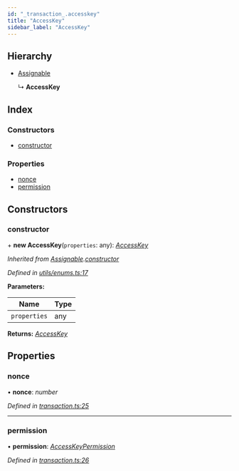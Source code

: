 ```yaml
---
id: "_transaction_.accesskey"
title: "AccessKey"
sidebar_label: "AccessKey"
---
```


## Hierarchy

* [Assignable](_utils_enums_.assignable.md)

  ↳ **AccessKey**

## Index

### Constructors

* [constructor](_transaction_.accesskey.md#constructor)

### Properties

* [nonce](_transaction_.accesskey.md#nonce)
* [permission](_transaction_.accesskey.md#permission)

## Constructors

###  constructor

\+ **new AccessKey**(`properties`: any): *[AccessKey](_transaction_.accesskey.md)*

*Inherited from [Assignable](_utils_enums_.assignable.md).[constructor](_utils_enums_.assignable.md#constructor)*

*Defined in [utils/enums.ts:17](https://github.com/nearprotocol/nearlib/blob/f222a4e/src.ts/utils/enums.ts#L17)*

**Parameters:**

Name | Type |
------ | ------ |
`properties` | any |

**Returns:** *[AccessKey](_transaction_.accesskey.md)*

## Properties

###  nonce

• **nonce**: *number*

*Defined in [transaction.ts:25](https://github.com/nearprotocol/nearlib/blob/f222a4e/src.ts/transaction.ts#L25)*

___

###  permission

• **permission**: *[AccessKeyPermission](_transaction_.accesskeypermission.md)*

*Defined in [transaction.ts:26](https://github.com/nearprotocol/nearlib/blob/f222a4e/src.ts/transaction.ts#L26)*
